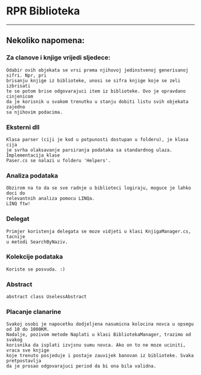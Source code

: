# RPR Biblioteka
---

## Nekoliko napomena:

### Za clanove i knjige vrijedi sljedece:
	Odabir ovih objekata se vrsi prema njihovoj jedinstvenoj generisanoj sifri. Npr, pri
	brisanju knjige iz biblioteke, unosi se sifra knjige koje se zeli izbrisati
	te se potom brise odgovarajuci item iz biblioteke. Ovo je opravdano cinjenicom
	da je korisnik u svakom trenutku u stanju dobiti listu svih objekata zajedno
	sa njihovim podacima.

### Eksterni dll
	Klasa parser (ciji je kod u potpunosti dostupan u folderu), je klasa cija 
	je svrha olaksavanje parsiranja podataka sa standardnog ulaza. Implementacija klase
	Paser.cs se nalazi u folderu 'Helpers'.

### Analiza podataka
	Obzirom na to da se sve radnje u biblioteci logiraju, moguce je lahko doci do 
	relevantnih analiza pomocu LINQa.
	LINQ ftw!

### Delegat
	Primjer koristenja delegata se moze vidjeti u klasi KnjigaManager.cs, tacnije
	u metodi SearchByNaziv.

### Kolekcije podataka
	Koriste se posvuda. :)
	
### Abstract
	abstract class UselessAbstract
	
### Placanje clanarine
	Svakoj osobi je napocetku dodjeljena nasumicna kolocina novca u opsegu od 10 do 1000KM.
	Nadalje, pozivom metode Naplati u klasi BibliotekaManager, trazimo od svakog 
	korisnika da isplati izvjsnu sumu novca. Ako on to ne moze uciniti, vraca sve knjige
	koje trenuto posjeduje i postaje zauvijek banovan iz biblioteke. Svaka pretpostavlja
	da je prosao odgovarajuci period da bi ona bila validna.